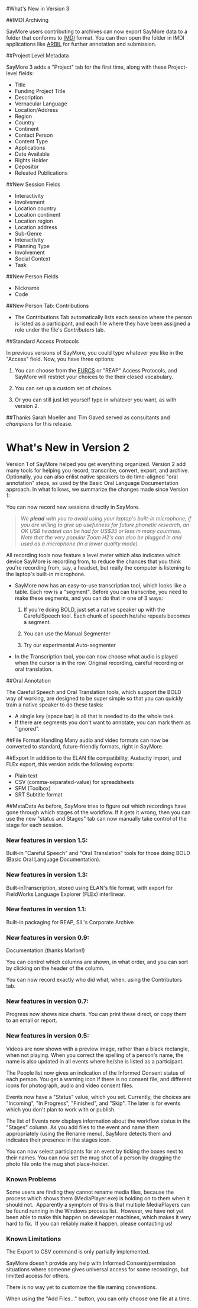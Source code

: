 #What's New in Version 3

##IMDI Archiving

SayMore users contributing to archives can now export SayMore data to a folder that conforms to  [IMDI](http://tla.mpi.nl/imdi-metadata/) format. You can then open the folder in IMDI applications like [ARBIL](http://tla.mpi.nl/tools/tla-tools/arbil/) for further annotation and submission.

##Project Level Metadata

SayMore 3 adds a "Project" tab for the first time, along with these Project-level fields:

* Title
* Funding Project Title
* Description
* Vernacular Language
* Location/Address
* Region
* Country
* Continent
* Contact Person
* Content Type
* Applications
* Date Available
* Rights Holder
* Depositor
* Releated Publications

##New Session Fields

 * Interactivity
 * Involvement
 * Location country
 * Location continent
 * Location region
 * Location address
 * Sub-Genre
 * Interactivity
 * Planning Type
 * Involvement
 * Social Context
 * Task

##New Person Fields

 * Nickname
 * Code

##New Person Tab: Contributions

 * The Contributions Tab automatically lists each session where the person is listed as a participant, and each file where they have been assigned a role under the file's _Contributors_ tab.

##Standard Access Protocols

In previous versions of SayMore, you could type whatever you like in the "Access" field. Now, you have three options:

 1. You can choose from the [FURCS](http://www.elar-archive.org/using-elar/access-protocol.php) or "REAP" Access Protocols, and SayMore will restrict your choices to the their closed vocabulary.

 1. You can set up a custom set of choices.

 1. Or you can still just let yourself type in whatever you want, as with version 2.

##Thanks
Sarah Moeller and Tim Gaved served as consultants and _champions_ for this release.

# What's New in Version 2

Version 1 of SayMore helped you get everything organized. Version 2 add many  tools for helping you record, transcribe, convert, export, and archive.  Optionally, you can also enlist native speakers to do time-aligned "oral  annotation" steps, as used by the Basic Oral Language Documentation approach. In what follows, we summarize the changes made since Version 1:

You can now record new sessions directly in SayMore.

> _We <strong>plead</strong> with you to avoid using your laptop's built-in microphone; if you  are willing to give up usefulness for future phonetic research, an OK USB  headset can be had for US$35 or less in many countries. Note that the very  popular Zoom H2's can also be plugged in and used as a microphone (in a lower  quality mode)._

All recording tools now feature a level meter which also indicates which device  SayMore is recording from, to reduce the chances that you think you're recording  from, say, a headset, but really the computer is listening to the laptop's  built-in microphone.

* SayMore now has an easy-to-use transcription tool, which looks like a table.  Each row is a "segment". Before you can transcribe, you need to make these  segments, and you can do that in one of 3 ways:

	1) If you're doing BOLD, just set a native speaker up with the CarefulSpeech  tool. Each chunk of speech he/she repeats becomes a segment.

	2) You can use the Manual Segmenter

	3) Try our experimental Auto-segmenter

* In the Transcription tool, you can now choose what audio is played when the  cursor is in the row. Original recording, careful recording or oral translation.

##Oral Annotation

The Careful Speech and Oral Translation tools, which support the BOLD way of  working, are designed to be super simple so that you can quickly train a native  speaker to do these tasks:

* A single key (space bar) is all that is needed to do the whole task.
* If there are segments you don't want to annotate, you can mark them as  "ignored".

##File Format Handling
Many audio and video formats can now be converted to standard, future-friendly  formats, right in SayMore.

##Export
In addition to the ELAN file compatibility, Audacity import, and FLEx export,  this version adds the following exports:

* Plain text
* CSV (comma-separated-value) for spreadsheets
* SFM (Toolbox)
* SRT Subtitle format

##MetaData
As before, SayMore tries to figure out which recordings have gone through which  stages of the workflow. If it gets it wrong, then you can use the new "status  and Stages" tab can now manually take control of the stage for each session.

### New features in version 1.5:

Built-in "Careful Speech" and "Oral Translation" tools for those  doing BOLD (Basic Oral Language Documentation).

### New features in version 1.3:

Built-inTranscription, stored using ELAN's file format, with export for  FieldWorks Language Explorer (FLEx) interlinear.

### New features in version 1.1:

Built-in packaging for REAP, SIL's Corporate Archive


### New features in version 0.9:

Documentation.(thanks Marlon!)

You can control which columns are shown, in what order, and you can sort by clicking on the header of the column.

You can now record exactly who did what, when, using the Contributors tab.


### New features in version 0.7:

Progress now shows nice charts. You can print these direct, or copy them to an email or report.

### New features in version 0.5:

Videos are now shown with a preview image, rather than a black rectangle, when not playing. When you correct the spelling of a person's name, the name is also updated in all events where he/she is listed as a participant.

The People list now gives an indication of the Informed Consent status of each person. You get a warning icon if there is no consent file, and different icons for photograph, audio and video consent files.

Events now have a "Status" value, which you set. Currently, the choices are "Incoming", "In Progress", "Finished", and "Skip". The later is for events which you don't plan to work with or publish.

The list of Events now displays information about the workflow status in the "Stages" column. As you add files to the event and name them appropriately (using the Rename menu), SayMore detects them and indicates their presence in the stages icon.

You can now select participants for an event by ticking the boxes next to their names. You can now set the mug shot of a person by dragging the photo file onto the mug shot place-holder.


### Known Problems

Some users are finding they cannot rename media files, because the process which  shows them (MediaPlayer.exe) is holding on to them when it should not.&nbsp;  Apparently a symptom of this is that multiple MediaPlayers can be found running  in the Windows process list.&nbsp; However, we have not yet been able to make  this happen on developer machines, which makes it very hard to fix.&nbsp; If you  can reliably make it happen, please contacting us!

### Known Limitations

The Export to CSV command is only partially implemented.

SayMore doesn't provide any help with Informed Consent/permission situations where someone gives universal access for some recordings, but limitted access for others.

There is no way yet to customize the file naming conventions.

When using the "Add Files..." button, you can only choose one file at a time.